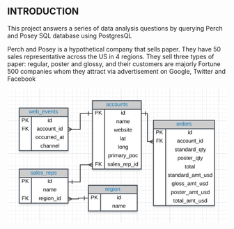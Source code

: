## INTRODUCTION

This project answers a series of data analysis questions by querying Perch and Posey  SQL database using PostgresQL

Perch and Posey is a hypothetical company that sells paper. They have 50 sales representative across the US in 4 regions. They sell three types of paper: regular, poster and glossy, and their customers are majorly Fortune 500 companies whom they attract via advertisement on Google, Twitter and Facebook



![perch_and_posey_erd](./perch_and_posey_erd.png)
